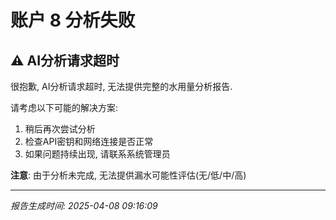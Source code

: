 # 账户 8 分析失败

## ⚠️ AI分析请求超时

很抱歉, AI分析请求超时, 无法提供完整的水用量分析报告.

请考虑以下可能的解决方案:
1. 稍后再次尝试分析
2. 检查API密钥和网络连接是否正常
3. 如果问题持续出现, 请联系系统管理员

**注意**: 由于分析未完成, 无法提供漏水可能性评估(无/低/中/高)

---
*报告生成时间: 2025-04-08 09:16:09*
